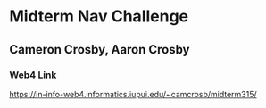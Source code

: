 # Midterm Nav Challenge

## Cameron Crosby, Aaron Crosby

### Web4 Link

https://in-info-web4.informatics.iupui.edu/~camcrosb/midterm315/
